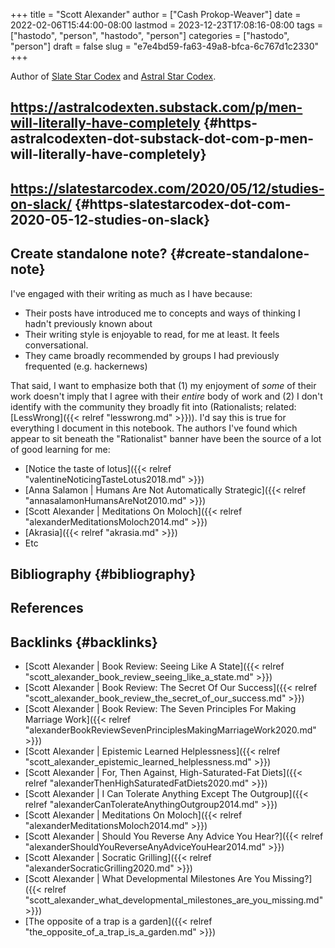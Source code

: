 +++
title = "Scott Alexander"
author = ["Cash Prokop-Weaver"]
date = 2022-02-06T15:44:00-08:00
lastmod = 2023-12-23T17:08:16-08:00
tags = ["hastodo", "person", "hastodo", "person"]
categories = ["hastodo", "person"]
draft = false
slug = "e7e4bd59-fa63-49a8-bfca-6c767d1c2330"
+++

Author of [Slate Star Codex](https://slatestarcodex.com/) and [Astral Star Codex](https://astralcodexten.substack.com/).


## <https://astralcodexten.substack.com/p/men-will-literally-have-completely> {#https-astralcodexten-dot-substack-dot-com-p-men-will-literally-have-completely}


## <https://slatestarcodex.com/2020/05/12/studies-on-slack/> {#https-slatestarcodex-dot-com-2020-05-12-studies-on-slack}


## Create standalone note? {#create-standalone-note}

I've engaged with their writing as much as I have because:

-   Their posts have introduced me to concepts and ways of thinking I hadn't previously known about
-   Their writing style is enjoyable to read, for me at least. It feels conversational.
-   They came broadly recommended by groups I had previously frequented (e.g. hackernews)

That said, I want to emphasize both that (1) my enjoyment of _some_ of their work doesn't imply that I agree with their _entire_ body of work and (2) I don't identify with the community they broadly fit into (Rationalists; related: [LessWrong]({{< relref "lesswrong.md" >}})). I'd say this is true for everything I document in this notebook. The authors I've found which appear to sit beneath the "Rationalist" banner have been the source of a lot of good learning for me:

-   [Notice the taste of lotus]({{< relref "valentineNoticingTasteLotus2018.md" >}})
-   [Anna Salamon | Humans Are Not Automatically Strategic]({{< relref "annasalamonHumansAreNot2010.md" >}})
-   [Scott Alexander | Meditations On Moloch]({{< relref "alexanderMeditationsMoloch2014.md" >}})
-   [Akrasia]({{< relref "akrasia.md" >}})
-   Etc


## Bibliography {#bibliography}

## References

<style>.csl-entry{text-indent: -1.5em; margin-left: 1.5em;}</style><div class="csl-bib-body">
</div>



## Backlinks {#backlinks}

-   [Scott Alexander | Book Review: Seeing Like A State]({{< relref "scott_alexander_book_review_seeing_like_a_state.md" >}})
-   [Scott Alexander | Book Review: The Secret Of Our Success]({{< relref "scott_alexander_book_review_the_secret_of_our_success.md" >}})
-   [Scott Alexander | Book Review: The Seven Principles For Making Marriage Work]({{< relref "alexanderBookReviewSevenPrinciplesMakingMarriageWork2020.md" >}})
-   [Scott Alexander | Epistemic Learned Helplessness]({{< relref "scott_alexander_epistemic_learned_helplessness.md" >}})
-   [Scott Alexander | For, Then Against, High-Saturated-Fat Diets]({{< relref "alexanderThenHighSaturatedFatDiets2020.md" >}})
-   [Scott Alexander | I Can Tolerate Anything Except The Outgroup]({{< relref "alexanderCanTolerateAnythingOutgroup2014.md" >}})
-   [Scott Alexander | Meditations On Moloch]({{< relref "alexanderMeditationsMoloch2014.md" >}})
-   [Scott Alexander | Should You Reverse Any Advice You Hear?]({{< relref "alexanderShouldYouReverseAnyAdviceYouHear2014.md" >}})
-   [Scott Alexander | Socratic Grilling]({{< relref "alexanderSocraticGrilling2020.md" >}})
-   [Scott Alexander | What Developmental Milestones Are You Missing?]({{< relref "scott_alexander_what_developmental_milestones_are_you_missing.md" >}})
-   [The opposite of a trap is a garden]({{< relref "the_opposite_of_a_trap_is_a_garden.md" >}})
